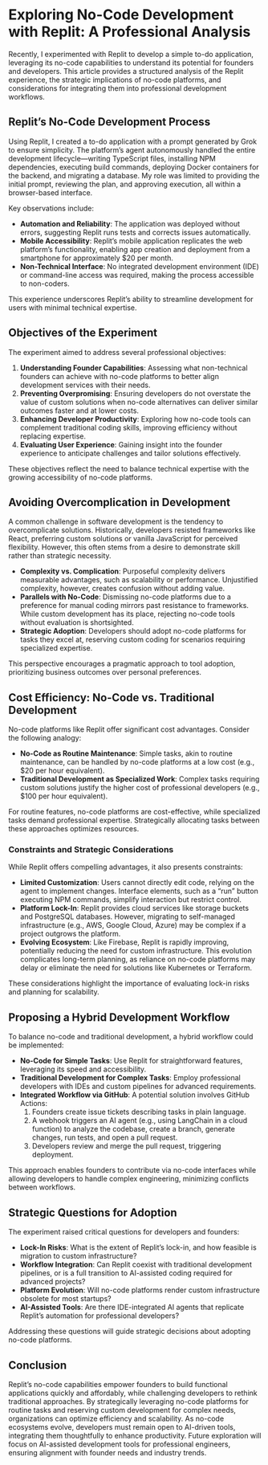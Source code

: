 # Exploring No-Code Development with Replit: A Professional Analysis

Recently, I experimented with Replit to develop a simple to-do application, leveraging its no-code capabilities to understand its potential for founders and developers. This article provides a structured analysis of the Replit experience, the strategic implications of no-code platforms, and considerations for integrating them into professional development workflows.

## Replit’s No-Code Development Process

Using Replit, I created a to-do application with a prompt generated by Grok to ensure simplicity. The platform’s agent autonomously handled the entire development lifecycle—writing TypeScript files, installing NPM dependencies, executing build commands, deploying Docker containers for the backend, and migrating a database. My role was limited to providing the initial prompt, reviewing the plan, and approving execution, all within a browser-based interface.

Key observations include:
- **Automation and Reliability**: The application was deployed without errors, suggesting Replit runs tests and corrects issues automatically.
- **Mobile Accessibility**: Replit’s mobile application replicates the web platform’s functionality, enabling app creation and deployment from a smartphone for approximately $20 per month.
- **Non-Technical Interface**: No integrated development environment (IDE) or command-line access was required, making the process accessible to non-coders.

This experience underscores Replit’s ability to streamline development for users with minimal technical expertise.

## Objectives of the Experiment

The experiment aimed to address several professional objectives:
1. **Understanding Founder Capabilities**: Assessing what non-technical founders can achieve with no-code platforms to better align development services with their needs.
2. **Preventing Overpromising**: Ensuring developers do not overstate the value of custom solutions when no-code alternatives can deliver similar outcomes faster and at lower costs.
3. **Enhancing Developer Productivity**: Exploring how no-code tools can complement traditional coding skills, improving efficiency without replacing expertise.
4. **Evaluating User Experience**: Gaining insight into the founder experience to anticipate challenges and tailor solutions effectively.

These objectives reflect the need to balance technical expertise with the growing accessibility of no-code platforms.

## Avoiding Overcomplication in Development

A common challenge in software development is the tendency to overcomplicate solutions. Historically, developers resisted frameworks like React, preferring custom solutions or vanilla JavaScript for perceived flexibility. However, this often stems from a desire to demonstrate skill rather than strategic necessity.

- **Complexity vs. Complication**: Purposeful complexity delivers measurable advantages, such as scalability or performance. Unjustified complexity, however, creates confusion without adding value.
- **Parallels with No-Code**: Dismissing no-code platforms due to a preference for manual coding mirrors past resistance to frameworks. While custom development has its place, rejecting no-code tools without evaluation is shortsighted.
- **Strategic Adoption**: Developers should adopt no-code platforms for tasks they excel at, reserving custom coding for scenarios requiring specialized expertise.

This perspective encourages a pragmatic approach to tool adoption, prioritizing business outcomes over personal preferences.

## Cost Efficiency: No-Code vs. Traditional Development

No-code platforms like Replit offer significant cost advantages. Consider the following analogy:
- **No-Code as Routine Maintenance**: Simple tasks, akin to routine maintenance, can be handled by no-code platforms at a low cost (e.g., $20 per hour equivalent).
- **Traditional Development as Specialized Work**: Complex tasks requiring custom solutions justify the higher cost of professional developers (e.g., $100 per hour equivalent).

For routine features, no-code platforms are cost-effective, while specialized tasks demand professional expertise. Strategically allocating tasks between these approaches optimizes resources.

### Constraints and Strategic Considerations

While Replit offers compelling advantages, it also presents constraints:
- **Limited Customization**: Users cannot directly edit code, relying on the agent to implement changes. Interface elements, such as a “run” button executing NPM commands, simplify interaction but restrict control.
- **Platform Lock-In**: Replit provides cloud services like storage buckets and PostgreSQL databases. However, migrating to self-managed infrastructure (e.g., AWS, Google Cloud, Azure) may be complex if a project outgrows the platform.
- **Evolving Ecosystem**: Like Firebase, Replit is rapidly improving, potentially reducing the need for custom infrastructure. This evolution complicates long-term planning, as reliance on no-code platforms may delay or eliminate the need for solutions like Kubernetes or Terraform.

These considerations highlight the importance of evaluating lock-in risks and planning for scalability.

## Proposing a Hybrid Development Workflow

To balance no-code and traditional development, a hybrid workflow could be implemented:
- **No-Code for Simple Tasks**: Use Replit for straightforward features, leveraging its speed and accessibility.
- **Traditional Development for Complex Tasks**: Employ professional developers with IDEs and custom pipelines for advanced requirements.
- **Integrated Workflow via GitHub**: A potential solution involves GitHub Actions:
  1. Founders create issue tickets describing tasks in plain language.
  2. A webhook triggers an AI agent (e.g., using LangChain in a cloud function) to analyze the codebase, create a branch, generate changes, run tests, and open a pull request.
  3. Developers review and merge the pull request, triggering deployment.

This approach enables founders to contribute via no-code interfaces while allowing developers to handle complex engineering, minimizing conflicts between workflows.

## Strategic Questions for Adoption

The experiment raised critical questions for developers and founders:
- **Lock-In Risks**: What is the extent of Replit’s lock-in, and how feasible is migration to custom infrastructure?
- **Workflow Integration**: Can Replit coexist with traditional development pipelines, or is a full transition to AI-assisted coding required for advanced projects?
- **Platform Evolution**: Will no-code platforms render custom infrastructure obsolete for most startups?
- **AI-Assisted Tools**: Are there IDE-integrated AI agents that replicate Replit’s automation for professional developers?

Addressing these questions will guide strategic decisions about adopting no-code platforms.

## Conclusion

Replit’s no-code capabilities empower founders to build functional applications quickly and affordably, while challenging developers to rethink traditional approaches. By strategically leveraging no-code platforms for routine tasks and reserving custom development for complex needs, organizations can optimize efficiency and scalability. As no-code ecosystems evolve, developers must remain open to AI-driven tools, integrating them thoughtfully to enhance productivity. Future exploration will focus on AI-assisted development tools for professional engineers, ensuring alignment with founder needs and industry trends.
